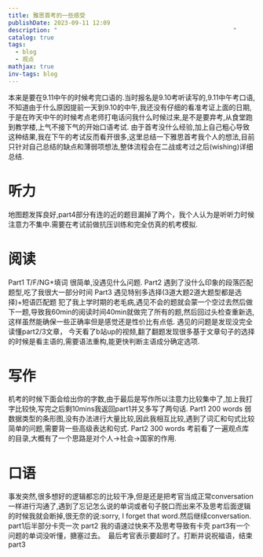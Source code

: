 ```yaml
---
title: 雅思首考的一些感受
publishDate: 2023-09-11 12:09
description: "                                                  "
catalog: true
tags:
  - blog
  - 观点
mathjax: true
inv-tags: blog
---
```

本来是要在9.11中午的时候考完口语的.当时报名是9.10考听读写的,9.11中午考口语,不知道由于什么原因提前一天到9.10的中午,我还没有仔细的看准考证上面的日期,于是在昨天中午的时候考点老师打电话问我什么时候过来,是不是要弃考,从食堂跑到教学楼,上气不接下气的开始口语考试.
由于首考没什么经验,加上自己粗心导致这种结果,我在下午的考试反而看开很多,这里总结一下雅思首考我个人的想法,目前只针对自己总结的缺点和薄弱项想法,整体流程会在二战或考过之后(wishing)详细总结.
# 听力
地图题发挥良好,part4部分有连的近的题目漏掉了两个，我个人认为是听听力时候注意力不集中.需要在考试前做抗压训练和完全仿真的机考模拟.
# 阅读
Part1 T/F/NG+填词
很简单,没遇见什么问题.
Part2 遇到了没什么印象的段落匹配题型,吃了我很大一部分时间
Part3 遇见特别多选择(3道大题2道大题型都是选择)+短语匹配题
犯了我上学时期的老毛病,遇见不会的题就会蒙一个空过去然后做下一题,导致我60min的阅读时间40min就做完了所有的题,然后回过头检查重新选,这样虽然能确保一些正确率但是感觉还是性价比有点低.
遇见的问题是发现没完全读懂part2/3文章，
今天看了b站up的视频,翻了翻题发现很多基于文章句子的选择的时候是看主语的,需要语法重构,能更快判断主语成分确定选项.
# 写作
机考的时候下面会给出你的字数,由于最后是写作所以注意力比较集中了,加上我打字比较快,写完之后剩10mins我返回part1并又多写了两句话.
Part1 200 words
弱数据类型的条形图,没有办法进行大量比较,因此我相互比较,遇到了词汇和句式比较简单的问题,需要背一些高级表达和句式.
Part2 300 words
考前看了一遍观点库的目录,大概有了一个思路是对个人->社会->国家的作用.

# 口语
事发突然,很多想好的逻辑都忘的比较干净,但是还是把考官当成正常conversation一样进行沟通了,遇到了忘记怎么说的单词或者句子脱口而出来不及思考后面逻辑的时候我就会断掉,很无奈的说:sorry, I forget that word.然后继续conversation.
part1后半部分卡壳一次
part2 我的语速过快来不及思考导致有卡壳
part3有一个问题的单词没听懂，搪塞过去。 
最后考官表示要超时了。打断并说祝福语，结束part3